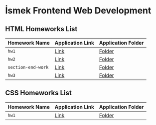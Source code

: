 # İsmek Frontend Web Development


## HTML Homeworks List

| Homework Name | Application Link | Application Folder |
| ------------- | ------------- | ------------- |
| `hw1` | [Link](https://nejlasahin.github.io/ismek-frontend-web-development/html/hw1/index.html) | [Folder](https://github.com/nejlasahin/ismek-frontend-web-development/tree/main/html/hw1) |
| `hw2` | [Link](https://nejlasahin.github.io/ismek-frontend-web-development/html/hw2/index.html) | [Folder](https://github.com/nejlasahin/ismek-frontend-web-development/tree/main/html/hw2) |
| `section-end-work` | [Link](https://nejlasahin.github.io/ismek-frontend-web-development/html/section-end-work/index.html) | [Folder](https://github.com/nejlasahin/ismek-frontend-web-development/tree/main/html/section-end-work) |
| `hw3` | [Link](https://nejlasahin.github.io/ismek-frontend-web-development/html/hw3/index.html) | [Folder](https://github.com/nejlasahin/ismek-frontend-web-development/tree/main/html/hw3) |


## CSS Homeworks List

| Homework Name | Application Link | Application Folder |
| ------------- | ------------- | ------------- |
| `hw1` | [Link](https://nejlasahin.github.io/ismek-frontend-web-development/css/hw1/index.html) | [Folder](https://github.com/nejlasahin/ismek-frontend-web-development/tree/main/css/hw1) |

